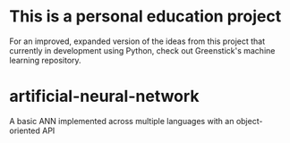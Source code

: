 # This is a personal education project
For an improved, expanded version of the ideas from this project that currently in development using Python, check out Greenstick's machine learning repository.

# artificial-neural-network
A basic ANN implemented across multiple languages with an object-oriented API
